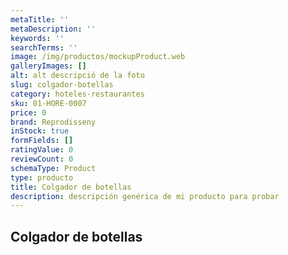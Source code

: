 ```yaml
---
metaTitle: ''
metaDescription: ''
keywords: ''
searchTerms: ''
image: /img/productos/mockupProduct.web
galleryImages: []
alt: alt descripció de la foto
slug: colgador-botellas
category: hoteles-restaurantes
sku: 01-HORE-0007
price: 0
brand: Reprodisseny
inStock: true
formFields: []
ratingValue: 0
reviewCount: 0
schemaType: Product
type: producto
title: Colgador de botellas
description: descripción genérica de mi producto para probar
---
```

## Colgador de botellas
